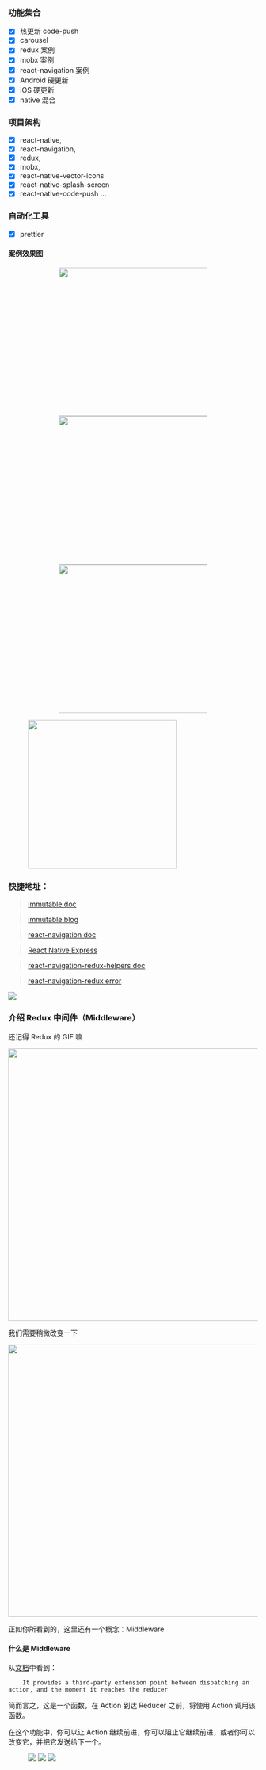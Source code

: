 ### 功能集合

*   [x] 热更新 code-push
*   [x] carousel
*   [x] redux 案例
*   [x] mobx 案例
*   [x] react-navigation 案例
*   [x] Android 硬更新
*   [x] iOS 硬更新
*   [x] native 混合

### 项目架构

*   [x] react-native,
*   [x] react-navigation,
*   [x] redux,
*   [x] mobx,
*   [x] react-native-vector-icons
*   [x] react-native-splash-screen
*   [x] react-native-code-push
        ...

### 自动化工具

*   [x] prettier

#### 案例效果图

<center class="half">
    <img src="./assets/new_login.jpg" width="300px"/>
    <img src="./assets/new_list.jpg" width="300px"/>
    <img src="./assets/new_image.jpg" width="300px"/>
</center>

<figure>
   <img src="./assets/new_info.jpg" width="300px"/>
</figure>

### 快捷地址：

> [immutable doc][immutable]

> [immutable blog][immutable-blog]

> [react-navigation doc][react-navigation]

> [React Native Express ][react-native-express]

> [react-navigation-redux-helpers doc][react-navigation-redux-helpers]

> [react-navigation-redux error][new-nav-redux]

<img src="./assets/tab-navigator.png"/>

### 介绍 Redux 中间件（Middleware）

还记得 Redux 的 GIF 嘛

<img src="./assets/redux.gif" width="550px"/>

我们需要稍微改变一下

<img src="./assets/change-redux.gif" width="550px"/>

正如你所看到的，这里还有一个概念：Middleware

#### 什么是 Middleware

从[文档][middleware]中看到：

```
    It provides a third-party extension point between dispatching an action, and the moment it reaches the reducer
```

简而言之，这是一个函数，在 Action 到达 Reducer 之前，将使用 Action 调用该函数。

在这个功能中，你可以让 Action 继续前进，你可以阻止它继续前进，或者你可以改变它，并把它发送给下一个。


<figure class="third">
    <img src="{{http://dreamofbook.qiniudn.com/Zero.png}}">
    <img src="{{http://dreamofbook.qiniudn.com/Zero.png}}">
    <img src="{{http://dreamofbook.qiniudn.com/Zero.png}}">
</figure>

[new-nav-redux]: http://blog.csdn.net/qq_33323251/article/details/79430398
[immutable-blog]: https://github.com/camsong/blog/issues/3
[middleware]: http://redux.js.org/docs/advanced/Middleware.html
[immutable]: https://facebook.github.io/immutable-js/docs/#/
[react-navigation]: https://reactnavigation.org/docs/getting-started.html
[react-native-express]: http://www.reactnativeexpress.com/
[react-navigation-redux-helpers]: https://github.com/react-navigation/react-navigation-redux-helpers

